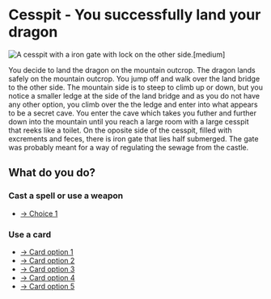 # Cesspit - You successfully land your dragon

![A cesspit with a iron gate with lock on the other side.[medium]](/static/images/games/azure-cloud-castle/cesspit-gate-with-lock.jpg)

You decide to land the dragon on the mountain outcrop. The dragon lands safely on the mountain outcrop. You jump off and walk over the land bridge to the other side. The mountain side is to steep to climb up or down, but you notice a smaller ledge at the side of the land bridge and as you do not have any other option, you climb over the the ledge and enter into what appears to be a secret cave.
You enter the cave which takes you futher and further down into the mountain until you reach a large room with a large cesspit that reeks like a toilet. On the oposite side of the cesspit, filled with excrements and feces, there is iron gate that lies half submerged.
The gate was probably meant for a way of regulating the sewage from the castle.

## What do you do?

### Cast a spell or use a weapon

- [-> Choice 1](/games/azure-cloud-castle/cesspit-aegis.md "Using Aegis the shield")

### Use a card

- [-> Card option 1](/games/azure-cloud-castle/cesspit-card-AT-K.md "ATK")
- [-> Card option 2](/games/azure-cloud-castle/cesspit-card-AT-7.md "AT7")
- [-> Card option 3](/games/azure-cloud-castle/cesspit-card-AT-5.md "AT5")
- [-> Card option 4](/games/azure-cloud-castle/cesspit-card-AT-3.md "AT3")
- [-> Card option 5](/games/azure-cloud-castle/cesspit-card-CO-3.md "CO3")